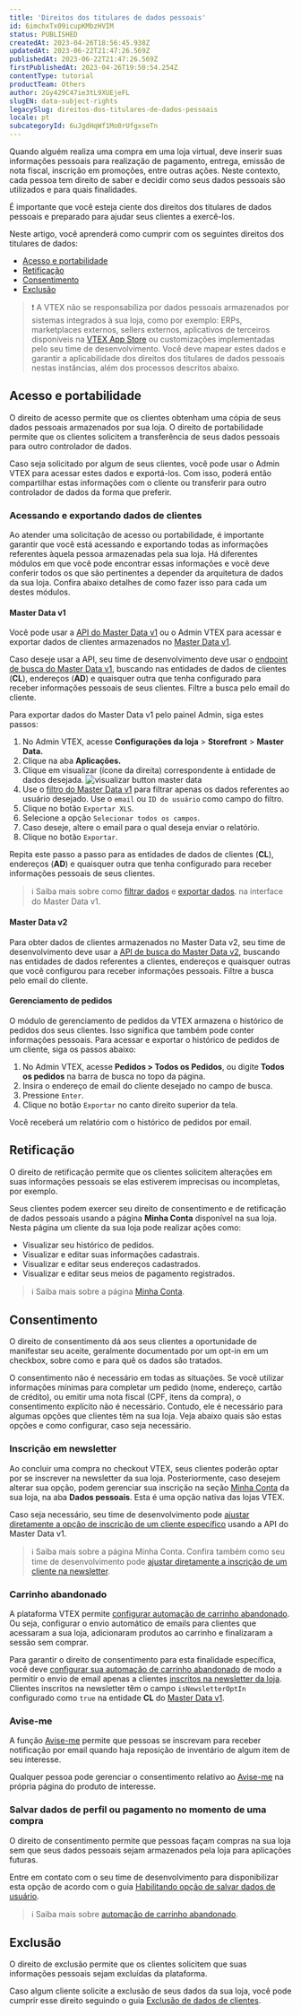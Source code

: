 ```yaml
---
title: 'Direitos dos titulares de dados pessoais'
id: 6imchxTx09icupKMbzHVIM
status: PUBLISHED
createdAt: 2023-04-26T18:56:45.938Z
updatedAt: 2023-06-22T21:47:26.569Z
publishedAt: 2023-06-22T21:47:26.569Z
firstPublishedAt: 2023-04-26T19:50:54.254Z
contentType: tutorial
productTeam: Others
author: 2Gy429C47ie3tL9XUEjeFL
slugEN: data-subject-rights
legacySlug: direitos-dos-titulares-de-dados-pessoais
locale: pt
subcategoryId: 6uJgdHqWf1Mo0rUfgxseTn
---
```


Quando alguém realiza uma compra em uma loja virtual, deve inserir suas informações pessoais para realização de pagamento, entrega, emissão de nota fiscal, inscrição em promoções, entre outras ações. Neste contexto, cada pessoa tem direito de saber e decidir como seus dados pessoais são utilizados e para quais finalidades.

É importante que você esteja ciente dos direitos dos titulares de dados pessoais e preparado para ajudar seus clientes a exercê-los.

Neste artigo, você aprenderá como cumprir com os seguintes direitos dos titulares de dados:
- [Acesso e portabilidade](#acesso-e-portabilidade)
- [Retificação](#retificacao) 
- [Consentimento](#consentimento)
- [Exclusão](#exclusão)

> ❗ A VTEX não se responsabiliza por dados pessoais armazenados por sistemas integrados à sua loja, como por exemplo: ERPs, marketplaces externos, sellers externos, aplicativos de terceiros disponíveis na [VTEX App Store](/pt/tutorial/visao-geral-apps--4xfsHXyAQTjbZNuiKl6Y0e) ou customizações implementadas pelo seu time de desenvolvimento. Você deve mapear estes dados e garantir a aplicabilidade dos direitos dos titulares de dados pessoais nestas instâncias, além dos processos descritos abaixo.

## Acesso e portabilidade

O direito de acesso permite que os clientes obtenham uma cópia de seus dados pessoais armazenados por sua loja. O direito de portabilidade permite que os clientes solicitem a transferência de seus dados pessoais para outro controlador de dados.

Caso seja solicitado por algum de seus clientes, você pode usar o Admin VTEX para acessar estes dados e exportá-los. Com isso, poderá então compartilhar estas informações com o cliente ou transferir para outro controlador de dados da forma que preferir.

### Acessando e exportando dados de clientes

Ao atender uma solicitação de acesso ou portabilidade, é importante garantir que você está acessando e exportando todas as informações referentes àquela pessoa armazenadas pela sua loja. Há diferentes módulos em que você pode encontrar essas informações e você deve conferir todos os que são pertinentes a depender da arquitetura de dados da sua loja. Confira abaixo detalhes de como fazer isso para cada um destes módulos.

#### Master Data v1

Você pode usar a [API do Master Data v1](https://developers.vtex.com/docs/api-reference/masterdata-api#get-/api/dataentities/-acronym-/search) ou o Admin VTEX para acessar e exportar dados de clientes armazenados no [Master Data v1](/pt/tutorial/master-data--4otjBnR27u4WUIciQsmkAw).

Caso deseje usar a API, seu time de desenvolvimento deve usar o [endpoint de busca do Master Data v1](https://developers.vtex.com/docs/api-reference/masterdata-api#get-/api/dataentities/-acronym-/search), buscando nas entidades de dados de clientes (**CL**), endereços (**AD**) e quaisquer outra que tenha configurado para receber informações pessoais de seus clientes. Filtre a busca pelo email do cliente.

Para exportar dados do Master Data v1 pelo painel Admin, siga estes passos:

1. No Admin VTEX, acesse **Configurações da loja** > **Storefront** > **Master Data.**
2. Clique na aba **Aplicações.**
3. Clique em visualizar (ícone da direita) correspondente à entidade de dados desejada.
![visualizar button master data](https://raw.githubusercontent.com/vtexdocs/help-center-content/refs/heads/main/docs/pt/tutorials/seguran%C3%A7a/seguran%C3%A7a-para-lojistas/direitos-dos-titulares-de-dados-pessoais_1.png)
4. Use o [filtro do Master Data v1](/tutorial/filtering-data-on-master-data--tutorials_778#how-to-use-filters) para filtrar apenas os dados referentes ao usuário desejado. Use o `email` ou `ID do usuário` como campo do filtro.
5. Clique no botão `Exportar XLS`.
6. Selecione a opção `Selecionar todos os campos`.
7. Caso deseje, altere o email para o qual deseja enviar o relatório.
8. Clique no botão `Exportar`.

Repita este passo a passo para as entidades de dados de clientes (**CL**), endereços (**AD**) e quaisquer outra que tenha configurado para receber informações pessoais de seus clientes.

> ℹ️ Saiba mais sobre como [filtrar dados](/tutorial/filtering-data-on-master-data--tutorials_778#how-to-use-filters) e [exportar dados](/pt/tutorial/exporting-data--tutorials_1125). na interface do Master Data v1.

#### Master Data v2

Para obter dados de clientes armazenados no Master Data v2, seu time de desenvolvimento deve usar a [API de busca do Master Data v2](https://developers.vtex.com/docs/api-reference/master-data-api-v2#get-/api/dataentities/-dataEntityName-/search), buscando nas entidades de dados referentes a clientes, endereços e quaisquer outras que você configurou para receber informações pessoais. Filtre a busca pelo email do cliente.

#### Gerenciamento de pedidos

O módulo de gerenciamento de pedidos da VTEX armazena o histórico de pedidos dos seus clientes. Isso significa que também pode conter informações pessoais. Para acessar e exportar o histórico de pedidos de um cliente, siga os passos abaixo:

1. No Admin VTEX, acesse **Pedidos > Todos os Pedidos**, ou digite **Todos os pedidos** na barra de busca no topo da página.  
2. Insira o endereço de email do cliente desejado no campo de busca.
3. Pressione `Enter`.
4. Clique no botão `Exportar` no canto direito superior da tela.

Você receberá um relatório com o histórico de pedidos por email.

## Retificação

O direito de retificação permite que os clientes solicitem alterações em suas informações pessoais se elas estiverem imprecisas ou incompletas, por exemplo. 

Seus clientes podem exercer seu direito de consentimento e de retificação de dados pessoais usando a página **Minha Conta** disponível na sua loja. Nesta página um cliente da sua loja pode realizar ações como:

- Visualizar seu histórico de pedidos.
- Visualizar e editar suas informações cadastrais.
- Visualizar e editar seus endereços cadastrados.
- Visualizar e editar seus meios de pagamento registrados.

> ℹ️ Saiba mais sobre a página [Minha Conta](/pt/tutorial/como-funciona-a-minha-conta--2BQ3GiqhqGJTXsWVuio3Xh).

## Consentimento

O direito de consentimento dá aos seus clientes a oportunidade de manifestar seu aceite, geralmente documentado por um opt-in em um checkbox,  sobre como e para quê os dados são tratados.   

O consentimento não é necessário em todas as situações. Se você utilizar informações mínimas para completar um pedido (nome, endereço, cartão de crédito), ou emitir uma nota fiscal (CPF, itens da compra), o consentimento explícito não é necessário. Contudo, ele é necessário para algumas opções que clientes têm na sua loja. Veja abaixo quais são estas opções e como configurar, caso seja necessário.

### Inscrição em newsletter

Ao concluir uma compra no checkout VTEX, seus clientes poderão optar por se inscrever na newsletter da sua loja. Posteriormente, caso desejem alterar sua opção, podem gerenciar sua inscrição na seção [Minha Conta](/pt/tutorial/como-funciona-a-minha-conta--2BQ3GiqhqGJTXsWVuio3Xh) da sua loja, na aba **Dados pessoais**. Esta é uma opção nativa das lojas VTEX.

Caso seja necessário, seu time de desenvolvimento pode [ajustar diretamente a opção de inscrição de um cliente específico](https://developers.vtex.com/docs/guides/newsletter-inclusion-master-data-v1) usando a API do Master Data v1.

> ℹ️ Saiba mais sobre a página Minha Conta. Confira também como seu time de desenvolvimento pode [ajustar diretamente a inscrição de um cliente na newsletter](https://developers.vtex.com/docs/guides/newsletter-inclusion-master-data-v1).

### Carrinho abandonado

A plataforma VTEX permite [configurar automação de carrinho abandonado](/pt/tutorial/configurar-carrinho-abandonado--tutorials_740). Ou seja, configurar o envio automático de emails para clientes que acessaram a sua loja, adicionaram produtos ao carrinho e finalizaram a sessão sem comprar.

Para garantir o direito de consentimento para esta finalidade específica, você deve [configurar sua automação de carrinho abandonado](/pt/tutorial/configurar-carrinho-abandonado--tutorials_740) de modo a permitir o envio de email apenas a clientes [inscritos na newsletter da loja](#inscricao-em-newsletter). Clientes inscritos na newsletter têm o campo `isNewsletterOptIn` configurado como `true` na entidade **CL** do [Master Data v1](/pt/tutorial/master-data--4otjBnR27u4WUIciQsmkAw).

### Avise-me

A função [Avise-me](/pt/tutorial/configurar-a-opcao-avise-me--2VqVifQuf6Co2KG048Yu6e) permite que pessoas se inscrevam para receber notificação por email quando haja reposição de inventário de algum item de seu interesse.

Qualquer pessoa pode gerenciar o consentimento relativo ao [Avise-me](/pt/tutorial/configurar-a-opcao-avise-me--2VqVifQuf6Co2KG048Yu6e) na própria página do produto de interesse.

### Salvar dados de perfil ou pagamento no momento de uma compra

O direito de consentimento permite que pessoas façam compras na sua loja sem que seus dados pessoais sejam armazenados pela loja para aplicações futuras.

Entre em contato com o seu time de desenvolvimento para disponibilizar esta opção de acordo com o guia [Habilitando opção de salvar dados de usuário](https://developers.vtex.com/docs/guides/enable-the-save-user-data-opt-in).

> ℹ️ Saiba mais sobre [automação de carrinho abandonado](/pt/tutorial/configurar-carrinho-abandonado--tutorials_740).

## Exclusão

O direito de exclusão permite que os clientes solicitem que suas informações pessoais sejam excluídas da plataforma.

Caso algum cliente solicite a exclusão de seus dados da sua loja, você pode cumprir esse direito seguindo o guia [Exclusão de dados de clientes](/pt/tutorial/exclusao-de-dados-de-clientes--1R9Fn7A06Ifj4R9YD4JTKU).
